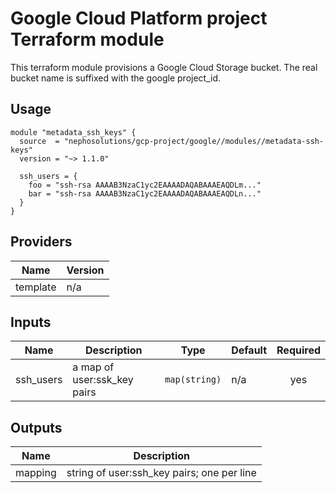 # Google Cloud Platform project Terraform module

This terraform module provisions a Google Cloud Storage bucket. The real bucket name is suffixed with the google project_id.

## Usage

```hcl
module "metadata_ssh_keys" {
  source  = "nephosolutions/gcp-project/google//modules//metadata-ssh-keys"
  version = "~> 1.1.0"

  ssh_users = {
    foo = "ssh-rsa AAAAB3NzaC1yc2EAAAADAQABAAAEAQDLm..."
    bar = "ssh-rsa AAAAB3NzaC1yc2EAAAADAQABAAAEAQDLn..."
  }
}
```
<!-- BEGINNING OF PRE-COMMIT-TERRAFORM DOCS HOOK -->
## Providers

| Name | Version |
|------|---------|
| template | n/a |

## Inputs

| Name | Description | Type | Default | Required |
|------|-------------|------|---------|:-----:|
| ssh\_users | a map of user:ssk\_key pairs | `map(string)` | n/a | yes |

## Outputs

| Name | Description |
|------|-------------|
| mapping | string of user:ssh\_key pairs; one per line |

<!-- END OF PRE-COMMIT-TERRAFORM DOCS HOOK -->
